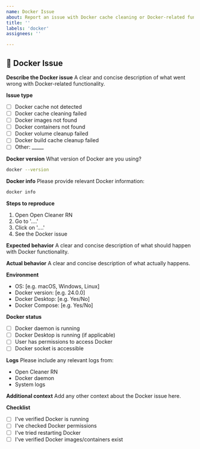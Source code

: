 ```yaml
---
name: Docker Issue
about: Report an issue with Docker cache cleaning or Docker-related functionality
title: ''
labels: 'docker'
assignees: ''

---
```


## 🐳 Docker Issue

**Describe the Docker issue**
A clear and concise description of what went wrong with Docker-related functionality.

**Issue type**
- [ ] Docker cache not detected
- [ ] Docker cache cleaning failed
- [ ] Docker images not found
- [ ] Docker containers not found
- [ ] Docker volume cleanup failed
- [ ] Docker build cache cleanup failed
- [ ] Other: _____

**Docker version**
What version of Docker are you using?
```bash
docker --version
```

**Docker info**
Please provide relevant Docker information:
```bash
docker info
```

**Steps to reproduce**
1. Open Open Cleaner RN
2. Go to '....'
3. Click on '....'
4. See the Docker issue

**Expected behavior**
A clear and concise description of what should happen with Docker functionality.

**Actual behavior**
A clear and concise description of what actually happens.

**Environment**
- OS: [e.g. macOS, Windows, Linux]
- Docker version: [e.g. 24.0.0]
- Docker Desktop: [e.g. Yes/No]
- Docker Compose: [e.g. Yes/No]

**Docker status**
- [ ] Docker daemon is running
- [ ] Docker Desktop is running (if applicable)
- [ ] User has permissions to access Docker
- [ ] Docker socket is accessible

**Logs**
Please include any relevant logs from:
- Open Cleaner RN
- Docker daemon
- System logs

**Additional context**
Add any other context about the Docker issue here.

**Checklist**
- [ ] I've verified Docker is running
- [ ] I've checked Docker permissions
- [ ] I've tried restarting Docker
- [ ] I've verified Docker images/containers exist 
